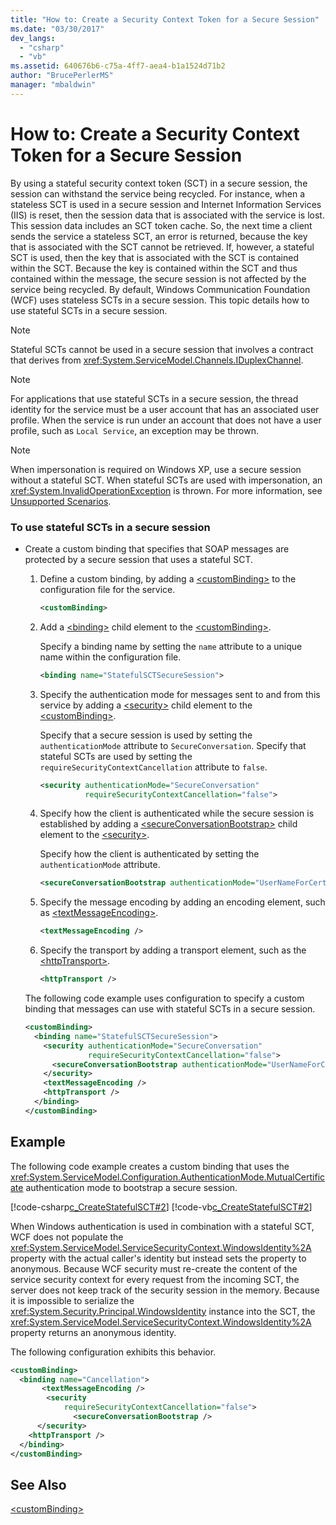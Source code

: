 ```yaml
---
title: "How to: Create a Security Context Token for a Secure Session"
ms.date: "03/30/2017"
dev_langs: 
  - "csharp"
  - "vb"
ms.assetid: 640676b6-c75a-4ff7-aea4-b1a1524d71b2
author: "BrucePerlerMS"
manager: "mbaldwin"
---
```

# How to: Create a Security Context Token for a Secure Session
By using a stateful security context token (SCT) in a secure session, the session can withstand the service being recycled. For instance, when a stateless SCT is used in a secure session and Internet Information Services (IIS) is reset, then the session data that is associated with the service is lost. This session data includes an SCT token cache. So, the next time a client sends the service a stateless SCT, an error is returned, because the key that is associated with the SCT cannot be retrieved. If, however, a stateful SCT is used, then the key that is associated with the SCT is contained within the SCT. Because the key is contained within the SCT and thus contained within the message, the secure session is not affected by the service being recycled. By default, Windows Communication Foundation (WCF) uses stateless SCTs in a secure session. This topic details how to use stateful SCTs in a secure session.  
  
> [!NOTE]
>  Stateful SCTs cannot be used in a secure session that involves a contract that derives from <xref:System.ServiceModel.Channels.IDuplexChannel>.  
  
> [!NOTE]
>  For applications that use stateful SCTs in a secure session, the thread identity for the service must be a user account that has an associated user profile. When the service is run under an account that does not have a user profile, such as `Local Service`, an exception may be thrown.  
  
> [!NOTE]
>  When impersonation is required on Windows XP, use a secure session without a stateful SCT. When stateful SCTs are used with impersonation, an <xref:System.InvalidOperationException> is thrown. For more information, see [Unsupported Scenarios](../../../../docs/framework/wcf/feature-details/unsupported-scenarios.md).  
  
### To use stateful SCTs in a secure session  
  
- Create a custom binding that specifies that SOAP messages are protected by a secure session that uses a stateful SCT.  
  
  1. Define a custom binding, by adding a [\<customBinding>](../../../../docs/framework/configure-apps/file-schema/wcf/custombinding.md) to the configuration file for the service.  
  
     ```xml  
     <customBinding>  
     ```  
  
  2. Add a [\<binding>](../../../../docs/framework/misc/binding.md) child element to the [\<customBinding>](../../../../docs/framework/configure-apps/file-schema/wcf/custombinding.md).  
  
      Specify a binding name by setting the `name` attribute to a unique name within the configuration file.  
  
     ```xml  
     <binding name="StatefulSCTSecureSession">  
     ```  
  
  3. Specify the authentication mode for messages sent to and from this service by adding a [\<security>](../../../../docs/framework/configure-apps/file-schema/wcf/security-of-custombinding.md) child element to the [\<customBinding>](../../../../docs/framework/configure-apps/file-schema/wcf/custombinding.md).  
  
      Specify that a secure session is used by setting the `authenticationMode` attribute to `SecureConversation`. Specify that stateful SCTs are used by setting the `requireSecurityContextCancellation` attribute to `false`.  
  
     ```xml  
     <security authenticationMode="SecureConversation"  
               requireSecurityContextCancellation="false">  
     ```  
  
  4. Specify how the client is authenticated while the secure session is established by adding a [\<secureConversationBootstrap>](../../../../docs/framework/configure-apps/file-schema/wcf/secureconversationbootstrap.md) child element to the [\<security>](../../../../docs/framework/configure-apps/file-schema/wcf/security-of-custombinding.md).  
  
      Specify how the client is authenticated by setting the `authenticationMode` attribute.  
  
     ```xml  
     <secureConversationBootstrap authenticationMode="UserNameForCertificate" />  
     ```  
  
  5. Specify the message encoding by adding an encoding element, such as [\<textMessageEncoding>](../../../../docs/framework/configure-apps/file-schema/wcf/textmessageencoding.md).  
  
     ```xml  
     <textMessageEncoding />  
     ```  
  
  6. Specify the transport by adding a transport element, such as the [\<httpTransport>](../../../../docs/framework/configure-apps/file-schema/wcf/httptransport.md).  
  
     ```xml  
     <httpTransport />  
     ```  
  
   The following code example uses configuration to specify a custom binding that messages can use with stateful SCTs in a secure session.  
  
  ```xml  
  <customBinding>  
    <binding name="StatefulSCTSecureSession">  
      <security authenticationMode="SecureConversation"  
                requireSecurityContextCancellation="false">  
        <secureConversationBootstrap authenticationMode="UserNameForCertificate" />  
      </security>  
      <textMessageEncoding />  
      <httpTransport />  
    </binding>  
  </customBinding>  
  ```  
  
## Example  
 The following code example creates a custom binding that uses the <xref:System.ServiceModel.Configuration.AuthenticationMode.MutualCertificate> authentication mode to bootstrap a secure session.  
  
 [!code-csharp[c_CreateStatefulSCT#2](../../../../samples/snippets/csharp/VS_Snippets_CFX/c_createstatefulsct/cs/secureservice.cs#2)]
 [!code-vb[c_CreateStatefulSCT#2](../../../../samples/snippets/visualbasic/VS_Snippets_CFX/c_createstatefulsct/vb/secureservice.vb#2)]  
  
 When Windows authentication is used in combination with a stateful SCT, WCF does not populate the <xref:System.ServiceModel.ServiceSecurityContext.WindowsIdentity%2A> property with the actual caller's identity but instead sets the property to anonymous. Because WCF security must re-create the content of the service security context for every request from the incoming SCT, the server does not keep track of the security session in the memory. Because it is impossible to serialize the <xref:System.Security.Principal.WindowsIdentity> instance into the SCT, the <xref:System.ServiceModel.ServiceSecurityContext.WindowsIdentity%2A> property returns an anonymous identity.  
  
 The following configuration exhibits this behavior.  
  
```xml  
<customBinding>  
  <binding name="Cancellation">  
       <textMessageEncoding />  
        <security   
            requireSecurityContextCancellation="false">  
              <secureConversationBootstrap />  
      </security>  
    <httpTransport />  
  </binding>  
</customBinding>  
```  
  
## See Also  
 [\<customBinding>](../../../../docs/framework/configure-apps/file-schema/wcf/custombinding.md)
